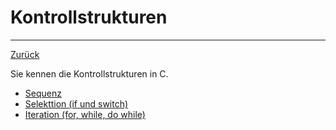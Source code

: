 # Kontrollstrukturen
---
[Zurück](../README.md)

Sie kennen die Kontrollstrukturen in C.

* [Sequenz](05-01-controls.md)
* [Selekttion (if und switch)](05-02-controls.md)
* [Iteration (for, while, do while)](05-03-controls.md)
